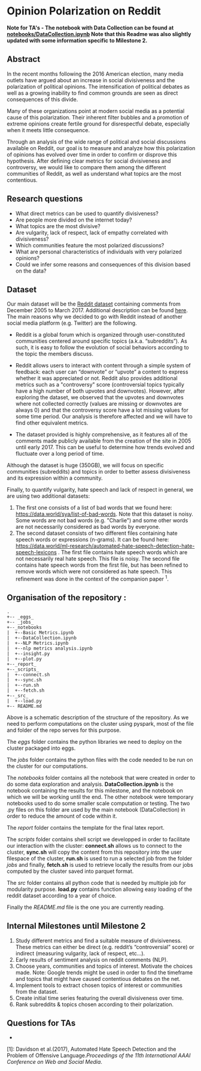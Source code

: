 # Opinion Polarization on Reddit

**Note for TA's - The notebook with Data Collection can be found at [notebooks/DataCollection.ipynb](https://github.com/MetaHG/Reddit-opinions-polarization/blob/master/notebooks/DataCollection.ipynb) Note that this Readme was also slightly updated with some information specific to Milestone 2.**

## Abstract

In the recent months following the 2016 American election, many media outlets have argued about an increase in social divisiveness and the polarization of political opinions. The intensification of political debates as well as a growing inability to find common grounds are seen as direct consequences of this divide.

Many of these organizations point at modern social media as a potential cause of this polarization. Their inherent filter bubbles and a promotion of extreme opinions create fertile ground for disrespectful debate, especially when it meets little consequence.

Through an analysis of the wide range of political and social discussions available on Reddit, our goal is to measure and analyze how this polarization of opinions has evolved over time in order to confirm or disprove this hypothesis. After defining clear metrics for social divisiveness and controversy, we would like to compare them among the different communities of Reddit, as well as understand what topics are the most contentious.

## Research questions

- What direct metrics can be used to quantify divisiveness?
- Are people more divided on the internet today?
- What topics are the most divisive?
- Are vulgarity, lack of respect, lack of empathy correlated with divisiveness?
- Which communities feature the most polarized discussions?
- What are personal characteristics of individuals with very polarized opinions?
- Could we infer some reasons and consequences of this division based on the data?

## Dataset

Our main dataset will be the [Reddit dataset](http://academictorrents.com/details/85a5bd50e4c365f8df70240ffd4ecc7dec59912b) containing comments from December 2005 to March 2017. Additional description can be found [here](https://www.reddit.com/r/datasets/comments/3bxlg7/i_have_every_publicly_available_reddit_comment/). The main reasons why we decided to go with Reddit instead of another social media platform (e.g. Twitter) are the following.

- Reddit is a global forum which is organized through user-constituted communities centered around specific topics (a.k.a. “subreddits”). As such, it is easy to follow the evolution of social behaviors according to the topic the members discuss.

- Reddit allows users to interact with content through a simple system of feedback: each user can “downvote” or “upvote” a content to express whether it was appreciated or not. Reddit also provides additional metrics such as a "controversy" score (controversial topics typically have a high number of both upvotes and downvotes). However, after exploring the dataset, we observed that the upvotes and downvotes where not collected correctly (values are missing or downvotes are always 0) and that the controversy score have a lot missing values for some time period. Our analysis is therefore affected and we will have to find other equivalent metrics.

- The dataset provided is highly comprehensive, as it features all of the comments made publicly available from the creation of the site in 2005 until early 2017. This can be useful to determine how trends evolved and fluctuate over a long period of time.

Although the dataset is huge (350GB), we will focus on specific communities (subreddits) and topics in order to better assess divisiveness and its expression within a community.

Finally, to quantify vulgarity, hate speech and lack of respect in general, we are using two additional datasets:
1. The first one consists of a list of bad words that we found here: https://data.world/sya/list-of-bad-words. Note that this dataset is noisy. Some words are not bad words (e.g. "Charlie") and some other words are not necessarily considered as bad words by everyone.
2. The second dataset consists of two different files containing hate speech words or expressions (n-grams). It can be found here: https://data.world/ml-research/automated-hate-speech-detection-hate-speech-lexicons . The first file contains hate speech words which are not necessarily real hate speech. This file is noisy. The second file contains hate speech words from the first file, but has been refined to remove words which were not considered as hate speech. This refinement was done in the context of the companion paper <sup>1</sup>.



## Organisation of the repository :


```
.
+-- _eggs_
+-- _jobs_
+--_notebooks
|  +--Basic Metrics.ipynb
|  +--DataCollection.ipynb
|  +--NLP Metrics.ipynb
|  +--nlp metrics analysis.ipynb
|  +--insight.py
|  +--plot.py
+--_report_
+--_scripts_
|  +--connect.sh
|  +--sync.sh
|  +--run.sh
|  +--fetch.sh
+--_src_
|  +--load.py
+-- README.md
```
Above is a schematic description of the structure of the repository. As we need to perform computations on the cluster using pyspark, most of the file and folder of the repo serves for this purpose. 

The _eggs_ folder contains the python libraries we need to deploy on the cluster packaged into eggs.

The _jobs_ folder contains the python files with the code needed to be run on the cluster for our computations.

The _notebooks_ folder contains all the notebook that were created in order to do some data exploration and analysis. **DataCollection.ipynb** is the notebook containing the results for this milestone, and the notebook on which we will be working until the end. The other notebook were temporary notebooks used to do some smaller scale computation or testing. The two .py files on this folder are used by the main notebook (DataCollection) in order to reduce the amount of code within it.

The _report_ folder contains the template for the final latex report.

The _scripts_ folder contains shell script we developped in order to facilitate our interaction with the cluster: **connect.sh** allows us to connect to the cluster, **sync.sh** will copy the content from this repository into the user filespace of the cluster, **run.sh** is used to run a selected job from the folder _jobs_ and finally, **fetch.sh** is used to retrieve locally the results from our jobs computed by the cluster saved into parquet format.

The _src_ folder contains all python code that is needed by multiple job for modularity purpose. **load.py** contains function allowing easy loading of the reddit dataset according to a year of choice. 

Finally the _README.md_ file is the one you are currently reading.


## Internal Milestones until Milestone 2

1. Study different metrics and find a suitable measure of divisiveness. These metrics can either be direct (e.g. reddit’s “controversial” score) or indirect (measuring vulgarity, lack of respect, etc…).
2. Early results of sentiment analysis on reddit comments (NLP).
3. Choose years, communities and topics of interest. Motivate the choices made. Note: Google trends might be used in order to find the timeframe and topics that might have caused contentious debates on the net.
4. Implement tools to extract chosen topics of interest or communities from the dataset.
5. Create initial time series featuring the overall divisiveness over time.
6. Rank subreddits & topics chosen according to their polarization.




## Questions for TAs

-

[1]: Davidson et al.(2017), Automated Hate Speech Detection and the Problem of Offensive Language._Proceedings of the 11th International AAAI Conference on Web and Social Media_. 
